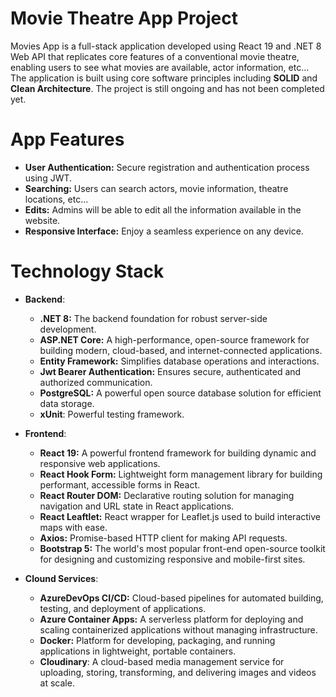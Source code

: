 # Movie Theatre App Project
Movies App is a full-stack application developed using React 19 and .NET 8 Web API that replicates core features of a conventional movie theatre, enabling users to see what movies are available, actor information, etc...
The application is built using core software principles including <strong>SOLID</strong> and <strong>Clean Architecture</strong>. The project is still ongoing and has not been completed yet.

# App Features
* **User Authentication:** Secure registration and authentication process using JWT.
* **Searching:** Users can search actors, movie information, theatre locations, etc...
* **Edits:** Admins will be able to edit all the information available in the website.
* **Responsive Interface:** Enjoy a seamless experience on any device.

# Technology Stack
* **Backend**:
  * **.NET 8:** The backend foundation for robust server-side development.
  * **ASP.NET Core:** A high-performance, open-source framework for building modern, cloud-based, and internet-connected applications.
  * **Entity Framework:** Simplifies database operations and interactions.
  * **Jwt Bearer Authentication:** Ensures secure, authenticated and authorized communication.
  * **PostgreSQL:** A powerful open source database solution for efficient data storage.
  * **xUnit**: Powerful testing framework.

* **Frontend**:
  * **React 19:** A powerful frontend framework for building dynamic and responsive web applications.
  * **React Hook Form:** Lightweight form management library for building performant, accessible forms in React.
  * **React Router DOM:** Declarative routing solution for managing navigation and URL state in React applications.
  * **React Leaftlet:** React wrapper for Leaflet.js used to build interactive maps with ease.
  * **Axios:** Promise-based HTTP client for making API requests.
  * **Bootstrap 5:** The world's most popular front-end open-source toolkit for designing and customizing responsive and mobile-first sites.
 
* **Clound Services**:
  * **AzureDevOps CI/CD:** Cloud-based pipelines for automated building, testing, and deployment of applications.
  * **Azure Container Apps:** A serverless platform for deploying and scaling containerized applications without managing infrastructure.
  * **Docker:** Platform for developing, packaging, and running applications in lightweight, portable containers.
  * **Cloudinary**: A cloud-based media management service for uploading, storing, transforming, and delivering images and videos at scale.
